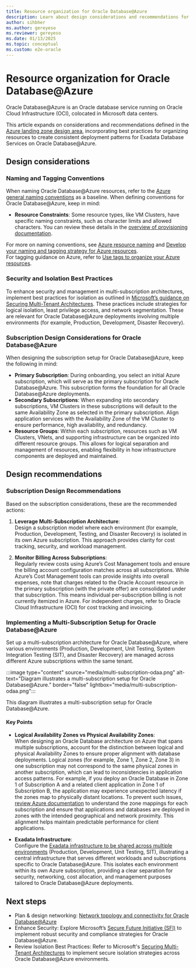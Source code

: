 ```yaml
---
title: Resource organization for Oracle Database@Azure
description: Learn about design considerations and recommendations for organizing resources in Oracle Database@Azure.
author: sihbher
ms.author: gereyeso
ms.reviewer: gereyeso
ms.date: 01/13/2025
ms.topic: conceptual
ms.custom: e2e-oracle
---
```


# Resource organization for Oracle Database@Azure

Oracle Database@Azure is an Oracle database service running on Oracle Cloud Infrastructure (OCI), colocated in Microsoft data centers.

This article expands on considerations and recommendations defined in the [Azure landing zone design area](../../ready/landing-zone/design-area/resource-org.md), incorporating best practices for organizing resources to create consistent deployment patterns for Exadata Database Services on Oracle Database@Azure.

## Design considerations

### Naming and Tagging Conventions

When naming Oracle Database@Azure resources, refer to the [Azure general naming conventions](../../ready/azure-best-practices/naming-and-tagging.md) as a baseline. When defining conventions for Oracle Database@Azure, keep in mind:

- **Resource Constraints**: Some resource types, like VM Clusters, have specific naming constraints, such as character limits and allowed characters. You can review these details in the [overview of provisioning documentation](/azure/oracle/oracle-db/provision-oracle-database).

For more on naming conventions, see [Azure resource naming](../../ready/azure-best-practices/resource-naming.md) and [Develop your naming and tagging strategy for Azure resources](../../ready/azure-best-practices/naming-and-tagging.md).  
For tagging guidance on Azure, refer to [Use tags to organize your Azure resources](/azure/azure-resource-manager/management/tag-resources).

### Security and Isolation Best Practices

To enhance security and management in multi-subscription architectures, implement best practices for isolation as outlined in [Microsoft’s guidance on Securing Multi-Tenant Architectures](/entra/architecture/secure-best-practices). These practices include strategies for logical isolation, least privilege access, and network segmentation. These are relevant for Oracle Database@Azure deployments involving multiple environments (for example, Production, Development, Disaster Recovery).

### Subscription Design Considerations for Oracle Database@Azure

When designing the subscription setup for Oracle Database@Azure, keep the following in mind:

- **Primary Subscription**: During onboarding, you select an initial Azure subscription, which will serve as the primary subscription for Oracle Database@Azure. This subscription forms the foundation for all Oracle Database@Azure deployments.
- **Secondary Subscriptions**: When expanding into secondary subscriptions, VM Clusters in these subscriptions will default to the same Availability Zone as selected in the primary subscription. Align application services with the Availability Zone of the VM Cluster to ensure performance, high availability, and redundancy.
- **Resource Groups**: Within each subscription, resources such as VM Clusters, VNets, and supporting infrastructure can be organized into different resource groups. This allows for logical separation and management of resources, enabling flexibility in how infrastructure components are deployed and maintained.

## Design recommendations

### Subscription Design Recommendations

Based on the subscription considerations, these are the recommended actions:

1. **Leverage Multi-Subscription Architecture**:  
   Design a subscription model where each environment (for example, Production, Development, Testing, and Disaster Recovery) is isolated in its own Azure subscription. This approach provides clarity for cost tracking, security, and workload management.

2. **Monitor Billing Across Subscriptions**:  
   Regularly review costs using Azure’s Cost Management tools and ensure the billing account configuration matches across all subscriptions. While Azure’s Cost Management tools can provide insights into overall expenses, note that charges related to the Oracle Account resource in the primary subscription (with the private offer) are consolidated under that subscription. This means individual per-subscription billing is not currently itemized in Azure. For independent charges, refer to Oracle Cloud Infrastructure (OCI) for cost tracking and invoicing.

### Implementing a Multi-Subscription Setup for Oracle Database@Azure

Set up a multi-subscription architecture for Oracle Database@Azure, where various environments (Production, Development, Unit Testing, System Integration Testing (SIT), and Disaster Recovery) are managed across different Azure subscriptions within the same tenant.

:::image type="content" source="media/multi-subscription-odaa.png" alt-text="Diagram illustrates a multi-subscription setup for Oracle Database@Azure." border="false" lightbox="media/multi-subscription-odaa.png":::

This diagram illustrates a multi-subscription setup for Oracle Database@Azure.

#### Key Points

- **Logical Availability Zones vs Physical Availability Zones**:  
  When designing an Oracle Database architecture on Azure that spans multiple subscriptions, account for the distinction between logical and physical Availability Zones to ensure proper alignment with database deployments. Logical zones (for example, Zone 1, Zone 2, Zone 3) in one subscription may not correspond to the same physical zones in another subscription, which can lead to inconsistencies in application access patterns. For example, if you deploy an Oracle Database in Zone 1 of Subscription A and a related client application in Zone 1 of Subscription B, the application may experience unexpected latency if the zones map to physically distant locations. To prevent such issues, [review Azure documentation](/azure/reliability/availability-zones-overview?tabs=azure-cli#physical-and-logical-availability-zones) to understand the zone mappings for each subscription and ensure that applications and databases are deployed in zones with the intended geographical and network proximity. This alignment helps maintain predictable performance for client applications.

- **Exadata Infrastructure**:  
  Configure the [Exadata infrastructure to be shared across multiple environments](/azure/oracle/oracle-db/link-oracle-database-multiple-subscription#use-multiple-azure-subscriptions-with-oracle-databaseazure) (Production, Development, Unit Testing, SIT), illustrating a central infrastructure that serves different workloads and subscriptions specific to Oracle Database@Azure. This isolates each environment within its own Azure subscription, providing a clear separation for security, networking, cost allocation, and management purposes tailored to Oracle Database@Azure deployments.

## Next steps

- Plan & design networking: [Network topology and connectivity for Oracle Database@Azure](/azure/cloud-adoption-framework/scenarios/oracle-iaas/oracle-network-topology-odaa)
- Enhance Security: Explore Microsoft’s [Secure Future Initiative (SFI)](https://www.microsoft.com/trust-center/security/secure-future-initiative) to implement robust security and compliance strategies for Oracle Database@Azure.
- Review Isolation Best Practices: Refer to Microsoft's [Securing Multi-Tenant Architectures](/entra/architecture/secure-multiple-tenants) to implement secure isolation strategies across Oracle Database@Azure environments.
